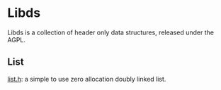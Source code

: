 # Libds

Libds is a collection of header only data structures, released under the AGPL.

## List

[list.h](./src/list.h): a simple to use zero allocation doubly linked list.

